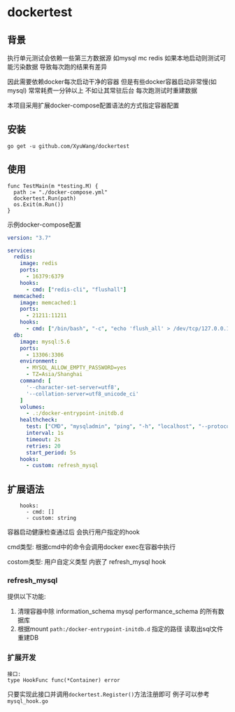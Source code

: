# dockertest

## 背景
执行单元测试会依赖一些第三方数据源 如mysql mc redis 如果本地启动则测试可能污染数据 导致每次跑的结果有差异

因此需要依赖docker每次启动干净的容器 但是有些docker容器启动非常慢(如mysql) 常常耗费一分钟以上 不如让其常驻后台 每次跑测试时重建数据

本项目采用扩展docker-compose配置语法的方式指定容器配置

## 安装

`go get -u github.com/XyuWang/dockertest`

## 使用
```golang
func TestMain(m *testing.M) {
  path := "./docker-compose.yml"
  dockertest.Run(path)
  os.Exit(m.Run())
}
```

示例docker-compose配置
```yaml
version: "3.7"

services:
  redis:
    image: redis
    ports:
      - 16379:6379
    hooks:
      - cmd: ["redis-cli", "flushall"]
  memcached:
    image: memcached:1
    ports:
      - 21211:11211
    hooks:
      - cmd: ["/bin/bash", "-c", "echo 'flush_all' > /dev/tcp/127.0.0.1/11211"]
  db:
    image: mysql:5.6
    ports:
      - 13306:3306
    environment:
      - MYSQL_ALLOW_EMPTY_PASSWORD=yes
      - TZ=Asia/Shanghai
    command: [
      '--character-set-server=utf8',
      '--collation-server=utf8_unicode_ci'
    ]
    volumes:
      - .:/docker-entrypoint-initdb.d
    healthcheck:
      test: ["CMD", "mysqladmin", "ping", "-h", "localhost", "--protocol=tcp"]
      interval: 1s
      timeout: 2s
      retries: 20
      start_period: 5s
    hooks:
      - custom: refresh_mysql
```

## 扩展语法
```
    hooks:
      - cmd: []
      - custom: string
```
容器启动健康检查通过后 会执行用户指定的hook

cmd类型: 根据cmd中的命令会调用docker exec在容器中执行 

costom类型: 用户自定义类型 内嵌了 refresh_mysql hook

### refresh_mysql
提供以下功能:
   1. 清理容器中除 information_schema mysql  performance_schema 的所有数据库
   2. 根据mount `path:/docker-entrypoint-initdb.d` 指定的路径 读取出sql文件 重建DB
### 扩展开发
    接口:
    type HookFunc func(*Container) error

只要实现此接口并调用`dockertest.Register()`方法注册即可 例子可以参考`mysql_hook.go`
